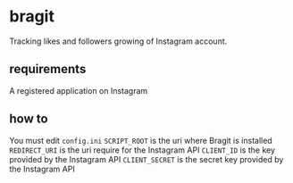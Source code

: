 # bragit
Tracking likes and followers growing of Instagram account.
## requirements
A registered application on Instagram  
## how to
You must edit `config.ini`
`SCRIPT_ROOT` is the uri where Bragit is installed
`REDIRECT_URI` is the uri require for the Instagram API
`CLIENT_ID` is the key provided by the Instagram API
`CLIENT_SECRET` is the secret key provided by the Instagram API
